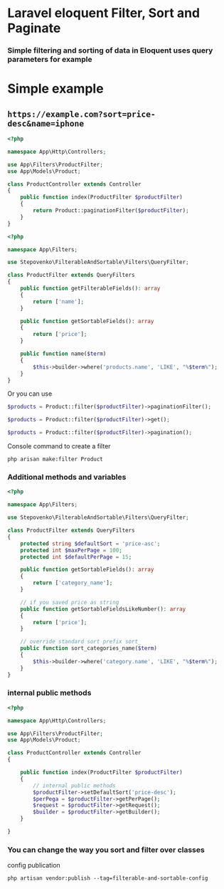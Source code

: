 # Laravel eloquent Filter, Sort and Paginate

### Simple filtering and sorting of data in Eloquent uses query parameters for example

# Simple example

## `https://example.com?sort=price-desc&name=iphone`

```php
<?php

namespace App\Http\Controllers;

use App\Filters\ProductFilter;
use App\Models\Product;

class ProductController extends Controller
{
    public function index(ProductFilter $productFilter)
    {
        return Product::paginationFilter($productFilter);
    }
}
```

```php
<?php

namespace App\Filters;

use Stepovenko\FilterableAndSortable\Filters\QueryFilter;

class ProductFilter extends QueryFilters
{
    public function getFilterableFields(): array
    {
        return ['name'];
    }

    public function getSortableFields(): array
    {
        return ['price'];
    }

    public function name($term)
    {
        $this->builder->where('products.name', 'LIKE', "%$term%");
    }
}
```

Or you can use

```php
$products = Product::filter($productFilter)->paginationFilter();

$products = Product::filter($productFilter)->get();

$products = Product::filter($productFilter)->pagination();

```

Console command to create a filter

```php arisan make:filter Product```

### Additional methods and variables

```php
<?php

namespace App\Filters;

use Stepovenko\FilterableAndSortable\Filters\QueryFilter;

class ProductFilter extends QueryFilters
{
    protected string $defaultSort = 'price-asc';
    protected int $maxPerPage = 100;
    protected int $defaultPerPage = 15;

    public function getSortableFields(): array
    {
        return ['category_name'];
    }

    // if you saved price as string
    public function getSortableFieldsLikeNumber(): array
    {
        return ['price'];
    }

    // override standard sort prefix sort_
    public function sort_categories_name($term)
    {
        $this->builder->where('category.name', 'LIKE', "%$term%");
    }
}
```

### internal public methods

```php
<?php

namespace App\Http\Controllers;

use App\Filters\ProductFilter;
use App\Models\Product;

class ProductController extends Controller
{

    public function index(ProductFilter $productFilter)
    {
        // internal public methods
        $productFilter->setDefaultSort('price-desc');
        $perPega = $productFilter->getPerPage();
        $request = $productFilter->getRequest();
        $builder = $productFilter->getBuilder();
    }

}
```

### You can change the way you sort and filter over classes

config publication

```php artisan vendor:publish --tag=filterable-and-sortable-config```
